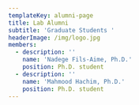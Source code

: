 ```yaml
---
templateKey: alumni-page
title: Lab Alumni
subtitle: 'Graduate Students '
headerImage: /img/logo.jpg
members:
  - description: ''
    name: 'Nadege Fils-Aime, Ph.D.'
    position: Ph.D. student
  - description: ''
    name: 'Mahmood Hachim, Ph.D.'
    position: Ph.D. student
---
```


